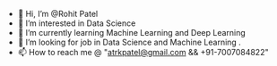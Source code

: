 - 👋 Hi, I’m @Rohit Patel
- 👀 I’m interested in Data Science 
- 🌱 I’m currently learning Machine Learning and Deep Learning 
- 💞️ I’m looking for job in Data Science and Machine Learning .
- 📫 How to reach me @ "atrkpatel@gmail.com && +91-7007084822"

<!---
mr-1109/mr-1109 is a ✨ special ✨ repository because its `README.md` (this file) appears on your GitHub profile.
You can click the Preview link to take a look at your changes.
--->
